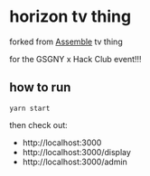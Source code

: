# horizon tv thing

forked from [Assemble](https://assemble.hackclub.com) tv thing 

for the GSGNY x Hack Club event!!!

## how to run

```
yarn start
```

then check out:

- http://localhost:3000
- http://localhost:3000/display
- http://localhost:3000/admin

